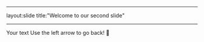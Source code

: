 
---
layout:slide
title:"Welcome to our second slide"

---

Your text
Use the left arrow to go back!

